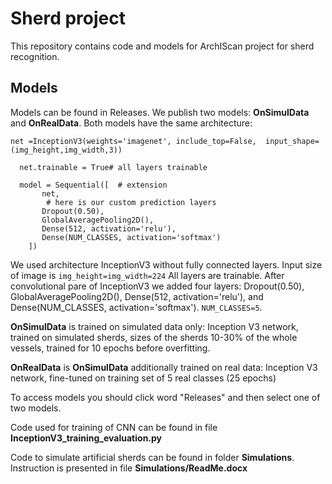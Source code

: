 # Sherd project
This repository contains code and models for ArchIScan project for sherd recognition.

## Models
Models can be found in Releases. 
We publish two models: **OnSimulData** and **OnRealData**. Both models have the same architecture:

```
net =InceptionV3(weights='imagenet', include_top=False,  input_shape=(img_height,img_width,3))

  net.trainable = True# all layers trainable

  model = Sequential([  # extension
       net,
        # here is our custom prediction layers
       Dropout(0.50),       
       GlobalAveragePooling2D(),
       Dense(512, activation='relu'),  
       Dense(NUM_CLASSES, activation='softmax')
    ])
```
We used architecture InceptionV3 without fully connected layers.
Input size of image is `img_height=img_width=224`
All layers are trainable.
After convolutional pare of InceptionV3 we added four layers: Dropout(0.50), GlobalAveragePooling2D(), Dense(512, activation='relu'), and Dense(NUM_CLASSES, activation='softmax').
`NUM_CLASSES=5`.

**OnSimulData** is trained on simulated data only: Inception V3 network, trained on simulated sherds, sizes of the sherds 10-30% of the whole vessels, trained for 10 epochs before overfitting.

**OnRealData** is **OnSimulData** additionally trained on real data: Inception V3 network, fine-tuned on training set of 5 real classes (25 epochs)

To access models you should click word "Releases" and then select one of two models.



Code used for training of CNN can be found in file **InceptionV3_training_evaluation.py**

Code to simulate artificial sherds can be found in folder **Simulations**. Instruction is presented in file **Simulations/ReadMe.docx**
